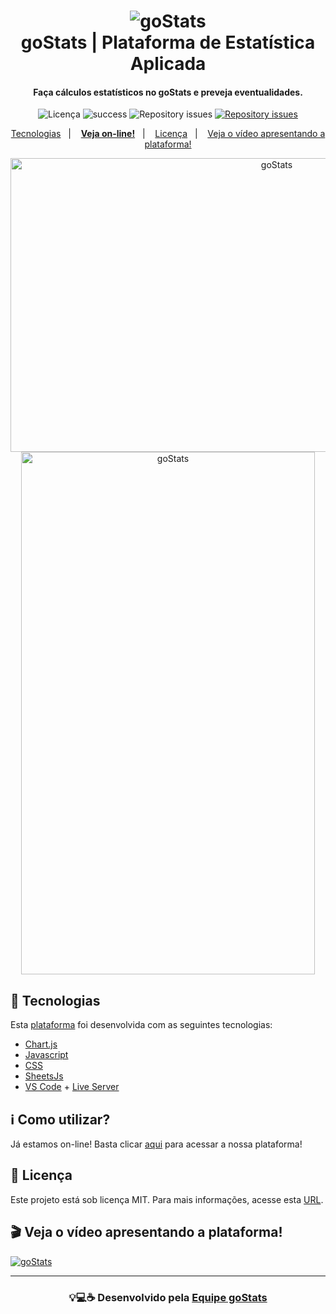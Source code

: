 <h1 align="center">
    <img alt="goStats" src="https://gostats.netlify.app/outros/readme/logos/logo.png" />
    <br>
<b>goStats</b> | Plataforma de Estatística Aplicada
</h1>

<h4 align="center">
Faça cálculos estatísticos no goStats e preveja eventualidades.
</h4>
<p align="center">


  <img alt="Licença" src="https://img.shields.io/github/license/rafajunqueira/trabalho-ads-final">

  <img alt="success" src="https://img.shields.io/badge/-success-success">

  <a>
    <img alt="Repository issues" src="https://img.shields.io/github/issues-raw/rafajunqueira/trabalho-ads-final">
  </a>

  <a href="https://youtu.be/QOpnnqq_KBE">
    <img alt="Repository issues" src="https://img.shields.io/youtube/views/QOpnnqq_KBE?style=social">
  </a>
</p>

<p align="center">
  <a href="#rocket-tecnologias">Tecnologias</a>&nbsp;&nbsp;&nbsp;|&nbsp;&nbsp;&nbsp;
  <a href="https://gostats.netlify.app/"><b>Veja on-line!</b></a>&nbsp;&nbsp;&nbsp;|&nbsp;&nbsp;&nbsp;
  <a href="#memo-licença">Licença</a>&nbsp;&nbsp;&nbsp;|&nbsp;&nbsp;&nbsp;
  <a href="https://youtu.be/QOpnnqq_KBE">Veja o vídeo apresentando a plataforma!</a>
</p>


<p align="center"> 
  <img alt="goStats"  width="836px" height="470px" src="https://gostats.netlify.app/outros/readme/gifs/gif.gif">
  <img alt="goStats"  height="836px" width="470px" src="https://gostats.netlify.app/outros/readme/gifs/gif2.gif">
</p>

## :rocket: Tecnologias

Esta [plataforma](https://gostats.netlify.app/) foi desenvolvida com as seguintes tecnologias:

-  [Chart.js](https://www.chartjs.org/)
-  [Javascript](https://developer.mozilla.org/en-US/docs/Web/JavaScript)
-  [CSS](https://developer.mozilla.org/en-US/docs/Web/CSS)
-  [SheetsJs](https://sheetjs.com/)
-  [VS Code](https://code.visualstudio.com/) + [Live Server](https://marketplace.visualstudio.com/items?itemName=ritwickdey.LiveServer)

## :information_source: Como utilizar?

Já estamos on-line! Basta clicar [aqui](https://gostats.netlify.app/) para acessar a nossa plataforma!

## :memo: Licença
Este projeto está sob licença MIT. Para mais informações, acesse esta [URL](https://github.com/rafajunqueira/trabalho-ads-final/blob/master/LICENSE).

## :clapper: Veja o vídeo apresentando a plataforma!

<a href="https://youtu.be/QOpnnqq_KBE">
  <img alt="goStats" src="https://gostats.netlify.app/outros/readme/cover.png">
</a>

---
<h3 align="center">
💡💻☕ Desenvolvido pela <a href="https://linkkle.com/gostats"><b>Equipe goStats</b></a>
</h3>
